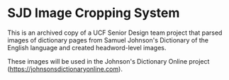 # SJD Image Cropping System

This is an archived copy of a UCF Senior Design team project that parsed images of dictionary pages from Samuel Johnson's Dictionary of the English language and created headword-level images.

These images will be used in the Johnson's Dictionary Online project (https://johnsonsdictionaryonline.com).
  
